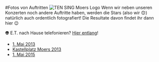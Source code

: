 #Fotos von Auftritten
![TEN SING Moers Logo](../footage/banner2017/WettenKrass-Ticket-cutout-500dpi-01.png)
Wenn wir neben unseren Konzerten noch andere Auftritte haben, werden die Stars (also wir :blush:) natürlich auch ordentlich fotografiert! Die Resultate davon findet ihr dann hier :wink:

:alien: E.T. nach Hause telefonieren? [Hier entlang](../../Links.md)!

* [1. Mai 2013](https://www.flickr.com/gp/tsmoers/17DKJk)
* [Kastellplatz Moers 2013](https://www.flickr.com/gp/tsmoers/7xC5AB)
* [1. Mai 2015](https://www.flickr.com/gp/tsmoers/W5F6gb)